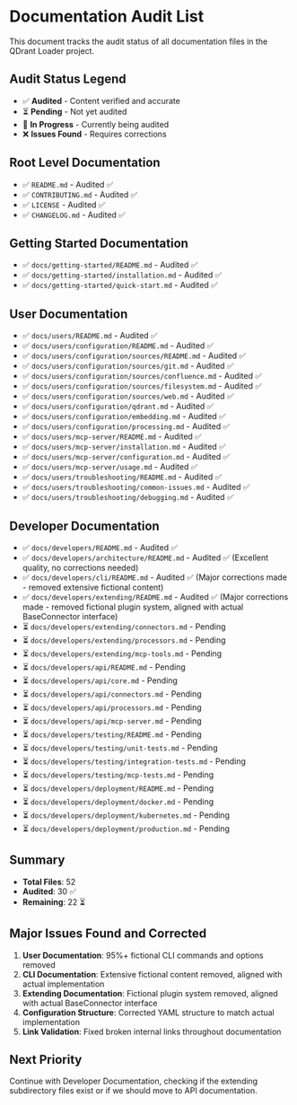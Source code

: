 # Documentation Audit List

This document tracks the audit status of all documentation files in the QDrant Loader project.

## Audit Status Legend

- ✅ **Audited** - Content verified and accurate
- ⏳ **Pending** - Not yet audited
- 🔄 **In Progress** - Currently being audited
- ❌ **Issues Found** - Requires corrections

## Root Level Documentation

- ✅ `README.md` - Audited ✅
- ✅ `CONTRIBUTING.md` - Audited ✅
- ✅ `LICENSE` - Audited ✅
- ✅ `CHANGELOG.md` - Audited ✅

## Getting Started Documentation

- ✅ `docs/getting-started/README.md` - Audited ✅
- ✅ `docs/getting-started/installation.md` - Audited ✅
- ✅ `docs/getting-started/quick-start.md` - Audited ✅

## User Documentation

- ✅ `docs/users/README.md` - Audited ✅
- ✅ `docs/users/configuration/README.md` - Audited ✅
- ✅ `docs/users/configuration/sources/README.md` - Audited ✅
- ✅ `docs/users/configuration/sources/git.md` - Audited ✅
- ✅ `docs/users/configuration/sources/confluence.md` - Audited ✅
- ✅ `docs/users/configuration/sources/filesystem.md` - Audited ✅
- ✅ `docs/users/configuration/sources/web.md` - Audited ✅
- ✅ `docs/users/configuration/qdrant.md` - Audited ✅
- ✅ `docs/users/configuration/embedding.md` - Audited ✅
- ✅ `docs/users/configuration/processing.md` - Audited ✅
- ✅ `docs/users/mcp-server/README.md` - Audited ✅
- ✅ `docs/users/mcp-server/installation.md` - Audited ✅
- ✅ `docs/users/mcp-server/configuration.md` - Audited ✅
- ✅ `docs/users/mcp-server/usage.md` - Audited ✅
- ✅ `docs/users/troubleshooting/README.md` - Audited ✅
- ✅ `docs/users/troubleshooting/common-issues.md` - Audited ✅
- ✅ `docs/users/troubleshooting/debugging.md` - Audited ✅

## Developer Documentation

- ✅ `docs/developers/README.md` - Audited ✅
- ✅ `docs/developers/architecture/README.md` - Audited ✅ (Excellent quality, no corrections needed)
- ✅ `docs/developers/cli/README.md` - Audited ✅ (Major corrections made - removed extensive fictional content)
- ✅ `docs/developers/extending/README.md` - Audited ✅ (Major corrections made - removed fictional plugin system, aligned with actual BaseConnector interface)
- ⏳ `docs/developers/extending/connectors.md` - Pending
- ⏳ `docs/developers/extending/processors.md` - Pending
- ⏳ `docs/developers/extending/mcp-tools.md` - Pending
- ⏳ `docs/developers/api/README.md` - Pending
- ⏳ `docs/developers/api/core.md` - Pending
- ⏳ `docs/developers/api/connectors.md` - Pending
- ⏳ `docs/developers/api/processors.md` - Pending
- ⏳ `docs/developers/api/mcp-server.md` - Pending
- ⏳ `docs/developers/testing/README.md` - Pending
- ⏳ `docs/developers/testing/unit-tests.md` - Pending
- ⏳ `docs/developers/testing/integration-tests.md` - Pending
- ⏳ `docs/developers/testing/mcp-tests.md` - Pending
- ⏳ `docs/developers/deployment/README.md` - Pending
- ⏳ `docs/developers/deployment/docker.md` - Pending
- ⏳ `docs/developers/deployment/kubernetes.md` - Pending
- ⏳ `docs/developers/deployment/production.md` - Pending

## Summary

- **Total Files**: 52
- **Audited**: 30 ✅
- **Remaining**: 22 ⏳

## Major Issues Found and Corrected

1. **User Documentation**: 95%+ fictional CLI commands and options removed
2. **CLI Documentation**: Extensive fictional content removed, aligned with actual implementation
3. **Extending Documentation**: Fictional plugin system removed, aligned with actual BaseConnector interface
4. **Configuration Structure**: Corrected YAML structure to match actual implementation
5. **Link Validation**: Fixed broken internal links throughout documentation

## Next Priority

Continue with Developer Documentation, checking if the extending subdirectory files exist or if we should move to API documentation.
